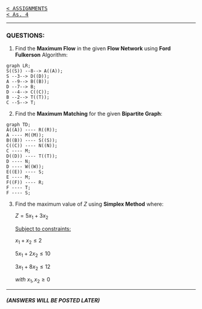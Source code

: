 [<kbd>< ASSIGNMENTS</kbd>](../../README.md#assignments-qa)  
[<kbd>< As. 4</kbd>](../a4/assignment_4.md)

---

### QUESTIONS:

1. Find the **Maximum Flow** in the given **Flow Network** using **Ford Fulkerson** Algorithm:

```mermaid
graph LR;
S((S)) --8--> A((A));
S --3--> D((D));
A --9--> B((B));
D --7--> B;
D --4--> C((C));
B --2--> T((T));
C --5--> T;
```

2. Find the **Maximum Matching** for the given **Bipartite Graph**:
```mermaid
graph TD;
A((A)) ---- R((R));
A ---- M((M));
B((B)) ---- S((S));
C((C)) ---- N((N));
C ---- M;
D((D)) ---- T((T));
D ---- N;
D ---- W((W));
E((E)) ---- S;
E ---- M;
F((F)) ---- R;
F ---- T;
F ---- S;
```

3. Find the maximum value of $Z$ using **Simplex Method** where:

    $Z = 5 x_1 + 3 x_2$

    <ins>Subject to constraints:</ins>

    $x_1 + x_2 \leqslant 2$

    $5 x_1 + 2 x_2 \leqslant 10$

    $3 x_1 + 8 x_2 \leqslant 12$

    $with$ $x_1, x_2 \geqslant 0$ 


---
##### (ANSWERS WILL BE POSTED LATER)
